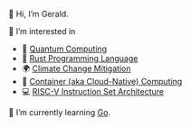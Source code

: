 👋 Hi, I’m Gerald.

👀 I’m interested in
- 🔮 [Quantum Computing](https://en.wikipedia.org/wiki/Quantum_computing)
- 🦀 [Rust Programming Language](https://www.rust-lang.org/)
- 🌍 [Climate Change Mitigation](https://en.wikipedia.org/wiki/Climate_change_mitigation)
- 🐋 [Container (aka Cloud-Native) Computing](https://www.cncf.io/)
- 💻 [RISC-V Instruction Set Architecture](https://riscv.org/)

🌱 I’m currently learning [Go](https://go.dev/).

<!---
gerald-scharitzer/gerald-scharitzer is a ✨ special ✨ repository because its `README.md` (this file) appears on your GitHub profile.
You can click the Preview link to take a look at your changes.
--->
